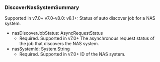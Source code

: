 ### DiscoverNasSystemSummary
Supported in v7.0+
  v7.0-v8.0: 
  v8.1+: Status of auto discover job for a NAS system.

- nasDiscoverJobStatus: AsyncRequestStatus
  - Required. Supported in v7.0+
  The asynchronous request status of the job that discovers the NAS system.
- nasSystemId: System.String
  - Required. Supported in v7.0+
  ID of the NAS system.
